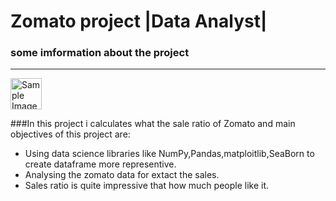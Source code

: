 #     Zomato project |Data Analyst|

### some imformation about the project
---


<img src="https://5.imimg.com/data5/SELLER/Default/2023/10/351503153/GI/FG/XV/30395211/buy-zomato-reviews-india.jpg" alt="Sample Image" style="width:50; height:50;">

###In this project i calculates what the sale ratio of Zomato and main objectives of this project are:

* Using data science libraries like NumPy,Pandas,matploitlib,SeaBorn to create dataframe more representive.
* Analysing the zomato data for extact the sales.
* Sales ratio is quite impressive that how much people like it. 

